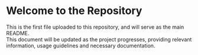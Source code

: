 # Welcome to the Repository

This is the first file uploaded to this repository, and will serve as the main README.  
This document will be updated as the project progresses, providing relevant information, usage guidelines and necessary documentation.  